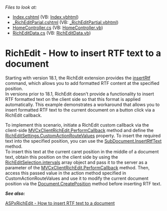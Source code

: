 *Files to look at:*

 - [Index.cshtml](CS/RichInsertRTF/Views/Home/Index.cshtml) (VB: [Index.vbhtml](VB/RichInsertRTFVB/Views/Home/Index.vbhtml))
 - [_RichEditParial.cshtml](CS/RichInsertRTF/Views/Home/_RichEditParial.cshtml) (VB: [_RichEditPartial.vbhtml](VB/RichInsertRTFVB/Views/Home/_RichEditPartial.vbhtml))
 - [HomeController.cs](CS/RichInsertRTF/Controllers/HomeController.cs) (VB: [HomeController.vb](VB/RichInsertRTFVB/Controllers/HomeController.vb))
 - [RichEditData.cs](CS/RichInsertRTF/Models/RichEditData.cs) (VB: [RichEditData.vb](VB/RichInsertRTFVB/Models/RichEditData.vb))

# RichEdit - How to insert RTF text to a document

Starting with version 18.1, the RichEdit extension provides the [insertRtf](https://docs.devexpress.com/AspNet/js-RichEditCommands.insertRtf) command, which allows you to add formatted RTF content at the specified position.  
In versions prior to 18.1, RichEdit doesn't provide a functionality to insert RTF formatted text on the client side so that this format is applied automatically. This example demonstrates a workaround that allows you to insert formatted RTF text to the current document on a button click via a RichEdit callback.  

To implement this scenario, initiate a RichEdit custom callback via the client\-side [MVCxClientRichEdit.PerformCallback](https://docs.devexpress.com/AspNet/js-MVCxClientRichEdit.PerformCallback(data)) method and define the [RichEditSettings.CustomActionRouteValues](https://documentation.devexpress.com/AspNet/DevExpress.Web.Mvc.RichEditSettings.CustomActionRouteValues.property) property. To insert the required text into the specified position, you can use the [SubDocument.InsertRtfText](https://documentation.devexpress.com/OfficeFileAPI/DevExpress.XtraRichEdit.API.Native.SubDocument.InsertRtfText.overloads) method.  
To insert this text at the current caret position in the middle of a document text, obtain this position on the client side by using the [RichEditSelection.intervals](https://documentation.devexpress.com/#AspNet/DevExpressWebASPxRichEditScriptsRichEditSelection_intervalstopic) array object and pass it to the server as a parameter of the [MVCxClientRichEdit.PerformCallback](https://docs.devexpress.com/AspNet/js-MVCxClientRichEdit.PerformCallback(data)) method. Then, access this passed value in the action method specified in CustomActionRouteValues and use it to modify the current document position via the [Document.CreatePosition](https://documentation.devexpress.com/CoreLibraries/DevExpress.XtraRichEdit.API.Native.SubDocument.CreatePosition.method) method before inserting RTF text.

***See also:***

[ASPxRichEdit - How to insert RTF text to a document](https://www.devexpress.com/Support/Center/Example/Details/T532651/aspxrichedit-how-to-insert-rtf-text-to-a-document)